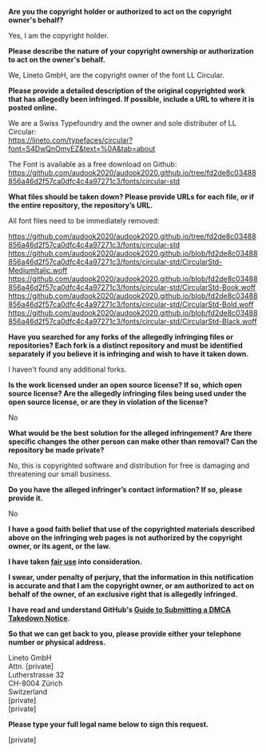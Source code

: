 **Are you the copyright holder or authorized to act on the copyright owner's behalf?**

Yes, I am the copyright holder.

**Please describe the nature of your copyright ownership or authorization to act on the owner's behalf.**

We, Lineto GmbH, are the copyright owner of the font LL Circular.

**Please provide a detailed description of the original copyrighted work that has allegedly been infringed. If possible, include a URL to where it is posted online.**

We are a Swiss Typefoundry and the owner and sole distributer of LL Circular:  
https://lineto.com/typefaces/circular?font=S4DwQnOmyEZ&text=%0A&tab=about

The Font is available as a free download on Github:  
https://github.com/audook2020/audook2020.github.io/tree/fd2de8c03488856a46d2f57ca0dfc4c4a97271c3/fonts/circular-std

**What files should be taken down? Please provide URLs for each file, or if the entire repository, the repository’s URL.**

All font files need to be immediately removed:

https://github.com/audook2020/audook2020.github.io/tree/fd2de8c03488856a46d2f57ca0dfc4c4a97271c3/fonts/circular-std  
https://github.com/audook2020/audook2020.github.io/blob/fd2de8c03488856a46d2f57ca0dfc4c4a97271c3/fonts/circular-std/CircularStd-MediumItalic.woff  
https://github.com/audook2020/audook2020.github.io/blob/fd2de8c03488856a46d2f57ca0dfc4c4a97271c3/fonts/circular-std/CircularStd-Book.woff  
https://github.com/audook2020/audook2020.github.io/blob/fd2de8c03488856a46d2f57ca0dfc4c4a97271c3/fonts/circular-std/CircularStd-Bold.woff  
https://github.com/audook2020/audook2020.github.io/blob/fd2de8c03488856a46d2f57ca0dfc4c4a97271c3/fonts/circular-std/CircularStd-Black.woff

**Have you searched for any forks of the allegedly infringing files or repositories? Each fork is a distinct repository and must be identified separately if you believe it is infringing and wish to have it taken down.**

I haven't found any additional forks.

**Is the work licensed under an open source license? If so, which open source license? Are the allegedly infringing files being used under the open source license, or are they in violation of the license?**

No

**What would be the best solution for the alleged infringement? Are there specific changes the other person can make other than removal? Can the repository be made private?**

No, this is copyrighted software and distribution for free is damaging and threatening our small business.

**Do you have the alleged infringer’s contact information? If so, please provide it.**

No

**I have a good faith belief that use of the copyrighted materials described above on the infringing web pages is not authorized by the copyright owner, or its agent, or the law.**

**I have taken <a href="https://www.lumendatabase.org/topics/22">fair use</a> into consideration.**

**I swear, under penalty of perjury, that the information in this notification is accurate and that I am the copyright owner, or am authorized to act on behalf of the owner, of an exclusive right that is allegedly infringed.**

**I have read and understand GitHub's <a href="https://docs.github.com/articles/guide-to-submitting-a-dmca-takedown-notice/">Guide to Submitting a DMCA Takedown Notice</a>.**

**So that we can get back to you, please provide either your telephone number or physical address.**

Lineto GmbH  
Attn. [private]  
Lutherstrasse 32  
CH-8004 Zürich  
Switzerland  
[private]  
[private]

**Please type your full legal name below to sign this request.**

[private]
